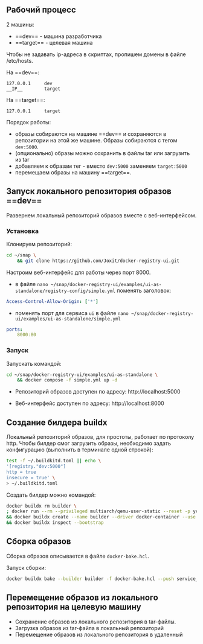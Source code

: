 ## Рабочий процесс

2 машины:

- ==dev== - машина разработчика
- ==target== - целевая машина

Чтобы не задавать ip-адреса в скриптах, пропишем домены в файле /etc/hosts.

На ==dev==:

```
127.0.0.1     dev
__IP__        target
```

На ==target==:

```
127.0.0.1     target
```

Порядок работы:

- образы собираются на машине ==dev== и сохраняются в репозитории на этой же машине. Образы собираются с тегом `dev:5000`.
- (опционально) образы можно сохранить в файлы tar или загрузить из tar
- добавляем к образам тег - вместо `dev:5000` заменяем `target:5000`
- перемещаем образы на машину ==target==.

## Запуск локального репозитория образов ==dev==

Развернем локальный репозиторий образов вместе с веб-интерфейсом.

### Установка

Клонируем репозиторий:

```sh
cd ~/snap \
	&& git clone https://github.com/Joxit/docker-registry-ui.git
```

Настроим веб-интерфейс для работы через порт 8000.

- в файле `nano ~/snap/docker-registry-ui/examples/ui-as-standalone/registry-config/simple.yml` поменять заголовок:

```yml
Access-Control-Allow-Origin: ['*']
```

- поменять порт для сервиса `ui` в файле `nano ~/snap/docker-registry-ui/examples/ui-as-standalone/simple.yml`

```yml
ports:
	8000:80
```

### Запуск

Запускать командой:

```sh
cd ~/snap/docker-registry-ui/examples/ui-as-standalone \
	&& docker compose -f simple.yml up -d
```

- Репозиторий образов доступен по адресу: http://localhost:5000

- Веб-интерфейс доступен по адресу: http://localhost:8000

## Создание билдера buildx

Локальный репозиторий образов, для простоты, работает по протоколу http. Чтобы билдер смог загрузить образы, необходимо задать конфигурацию (выполнить в терминале одной строкой):

```sh
test -f ~/.buildkitd.toml || echo \
'[registry."dev:5000"]
http = true
insecure = true' \
> ~/.buildkitd.toml
```

Создать билдер можно командой:

```sh
docker buildx rm builder \
; docker run --rm --privileged multiarch/qemu-user-static --reset -p yes \
&& docker buildx create --name builder --driver docker-container --use --driver-opt network=host --config ~/.buildkitd.toml \
&& docker buildx inspect --bootstrap
```

## Сборка образов

Сборка образов описывается в файле `docker-bake.hcl`.

Запуск сборки:

```sh
docker buildx bake --builder builder -f docker-bake.hcl --push service_group 
```

## Перемещение образов из локального репозитория на целевую машину





- Сохранение образов из локального репозитория в tar-файлы.
- Загрузка образов из tar-файла в локальный репозиторий
- Перемещение образов из локального репозитория в удаленный